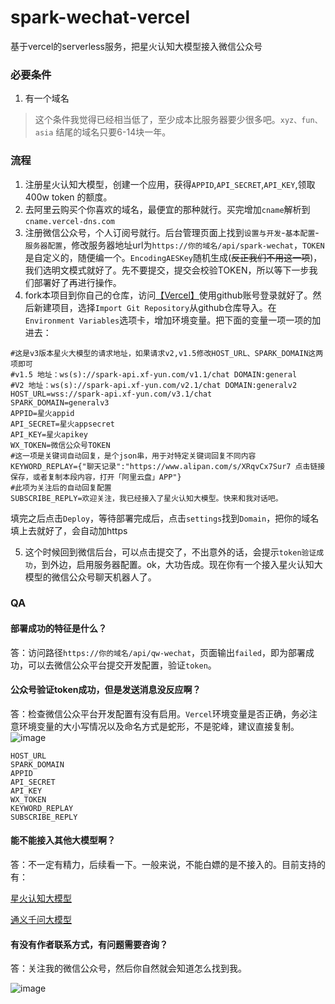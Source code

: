 # spark-wechat-vercel
基于vercel的serverless服务，把星火认知大模型接入微信公众号

### 必要条件

1. 有一个域名

>这个条件我觉得已经相当低了，至少成本比服务器要少很多吧。`xyz、fun、asia` 结尾的域名只要6-14块一年。

### 流程

1. 注册星火认知大模型，创建一个应用，获得`APPID`,`API_SECRET`,`API_KEY`,领取400w token 的额度。
2. 去阿里云购买个你喜欢的域名，最便宜的那种就行。买完增加`cname`解析到`cname.vercel-dns.com`
3. 注册微信公众号，个人订阅号就行。后台管理页面上找到`设置与开发`-`基本配置`-`服务器配置`，修改服务器地址url为`https://你的域名/api/spark-wechat`，`TOKEN`是自定义的，随便编一个。`EncodingAESKey`随机生成(~~反正我们不用这一项~~)，我们选明文模式就好了。先不要提交，提交会校验TOKEN，所以等下一步我们部署好了再进行操作。
4. fork本项目到你自己的仓库，访问[【Vercel】](https://vercel.com/)使用github账号登录就好了。然后新建项目，选择`Import Git Repository`从github仓库导入。在`Environment Variables`选项卡，增加环境变量。把下面的变量一项一项的加进去：
```
#这是v3版本星火大模型的请求地址，如果请求v2,v1.5修改HOST_URL、SPARK_DOMAIN这两项即可
#v1.5 地址：ws(s)://spark-api.xf-yun.com/v1.1/chat DOMAIN:general
#V2 地址：ws(s)://spark-api.xf-yun.com/v2.1/chat DOMAIN:generalv2
HOST_URL=wss://spark-api.xf-yun.com/v3.1/chat
SPARK_DOMAIN=generalv3
APPID=星火appid
API_SECRET=星火appsecret
API_KEY=星火apikey
WX_TOKEN=微信公众号TOKEN
#这一项是关键词自动回复，是个json串，用于对特定关键词回复不同内容
KEYWORD_REPLAY={"聊天记录":"https://www.alipan.com/s/XRqvCx7Sur7 点击链接保存，或者复制本段内容，打开「阿里云盘」APP"}
#此项为关注后的自动回复配置
SUBSCRIBE_REPLY=欢迎关注，我已经接入了星火认知大模型。快来和我对话吧。
```
填完之后点击`Deploy`，等待部署完成后，点击`settings`找到`Domain`，把你的域名填上去就好了，会自动加https

5. 这个时候回到微信后台，可以点击提交了，不出意外的话，会提示`token验证成功`，到外边，启用服务器配置。ok，大功告成。现在你有一个接入星火认知大模型的微信公众号聊天机器人了。

### QA

#### 部署成功的特征是什么？

答：访问路径`https://你的域名/api/qw-wechat`，页面输出`failed`，即为部署成功，可以去微信公众平台提交开发配置，验证`token`。

#### 公众号验证token成功，但是发送消息没反应啊？

答：检查微信公众平台开发配置有没有启用。`Vercel`环境变量是否正确，务必注意环境变量的大小写情况以及命名方式是蛇形，不是驼峰，建议直接复制。
![image](https://github.com/SuxueCode/WechatBakTool/assets/30895030/d9312742-51ed-408a-a98e-f1ce776f7664)

```
HOST_URL
SPARK_DOMAIN
APPID
API_SECRET
API_KEY
WX_TOKEN
KEYWORD_REPLAY
SUBSCRIBE_REPLY
```
#### 能不能接入其他大模型啊？

答：不一定有精力，后续看一下。一般来说，不能白嫖的是不接入的。目前支持的有：

[星火认知大模型](https://github.com/LuhangRui/spark-wechat-vercel)

[通义千问大模型](https://github.com/LuhangRui/qw-wechat-vercel)


#### 有没有作者联系方式，有问题需要咨询？

答：关注我的微信公众号，然后你自然就会知道怎么找到我。

![image](https://github.com/SuxueCode/WechatBakTool/assets/30895030/0a508949-ca25-4394-9d51-062c5334d020)